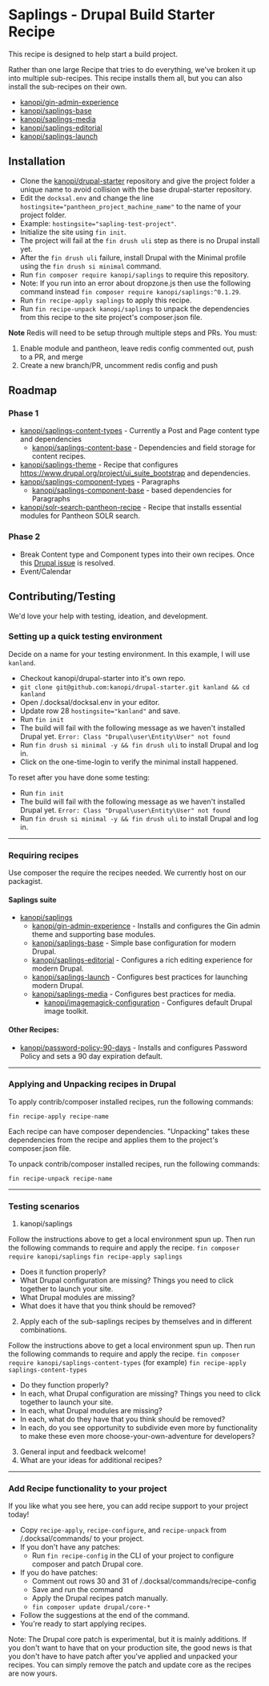 # Saplings - Drupal Build Starter Recipe

This recipe is designed to help start a build project.

Rather than one large Recipe that tries to do everything, we've broken it up
into multiple sub-recipes.  This recipe installs them all, but you can also
install the sub-recipes on their own.

* [kanopi/gin-admin-experience](https://github.com/kanopi/gin-admin-experience)
* [kanopi/saplings-base](https://github.com/kanopi/saplings-base)
* [kanopi/saplings-media](https://github.com/kanopi/saplings-media)
* [kanopi/saplings-editorial](https://github.com/kanopi/saplings-editorial)
* [kanopi/saplings-launch](https://github.com/kanopi/saplings-launch)

## Installation

- Clone the [kanopi/drupal-starter](https://github.com/kanopi/drupal-starter) repository and give the project folder a unique name to avoid collision with the base drupal-starter repository.
- Edit the `docksal.env` and change the line `hostingsite="pantheon_project_machine_name"` to the name of your project folder.
- Example: `hostingsite="sapling-test-project"`.
- Initialize the site using `fin init`.
- The project will fail at the `fin drush uli` step as there is no Drupal install yet.
- After the `fin drush uli` failure, install Drupal with the Minimal profile using the `fin drush si minimal` command.
- Run `fin composer require kanopi/saplings` to require this repository.
- Note: If you run into an error about dropzone.js then use the following command instead `fin composer require kanopi/saplings:^0.1.29`.
- Run `fin recipe-apply saplings` to apply this recipe.
- Run `fin recipe-unpack kanopi/saplings` to unpack the dependencies from this
recipe to the site project's composer.json file.

**Note** 
Redis will need to be setup through multiple steps and PRs. You must:
1. Enable module and pantheon, leave redis config commented out, push to a PR, and merge
2. Create a new branch/PR, uncomment redis config and push

## Roadmap

### Phase 1
  * [kanopi/saplings-content-types](https://github.com/kanopi/saplings-content-types) - Currently a Post and Page content type and dependencies
    * [kanopi/saplings-content-base](https://github.com/kanopi/saplings-content-base) - Dependencies and field storage for content recipes.
  * [kanopi/saplings-theme](https://github.com/kanopi/saplings-theme) - Recipe that configures https://www.drupal.org/project/ui_suite_bootstrap and dependencies.
  * [kanopi/saplings-component-types](https://github.com/kanopi/saplings-component-types) - Paragraphs
    * [kanopi/saplings-component-base](https://github.com/kanopi/saplings-component-base) - based dependencies for Paragraphs
* [kanopi/solr-search-pantheon-recipe](https://github.com/kanopi/solr-search-pantheon-recipe) - Recipe that installs essential modules for Pantheon SOLR search.

### Phase 2

* Break Content type and Component types into their own recipes. Once this [Drupal issue](https://www.drupal.org/project/distributions_recipes/issues/3390916) is resolved.
* Event/Calendar

## Contributing/Testing
We'd love your help with testing, ideation, and development.

### Setting up a quick testing environment
Decide on a name for your testing environment.  In this example, I will use `kanland`.

* Checkout kanopi/drupal-starter into it's own repo.
* `git clone git@github.com:kanopi/drupal-starter.git kanland && cd kanland`
* Open /.docksal/docksal.env in your editor.
* Update row 28 `hostingsite="kanland"` and save.
* Run `fin init`
* The build will fail with the following message as we haven't installed Drupal yet. `Error: Class "Drupal\user\Entity\User" not found`
* Run `fin drush si minimal -y && fin drush uli` to install Drupal and log in.
* Click on the one-time-login to verify the minimal install happened.

To reset after you have done some testing:

* Run `fin init`
* The build will fail with the following message as we haven't installed Drupal yet. `Error: Class "Drupal\user\Entity\User" not found`
* Run `fin drush si minimal -y && fin drush uli` to install Drupal and log in.

---

### Requiring recipes
Use composer the require the recipes needed.  We currently host on our packagist.

#### Saplings suite
* [kanopi/saplings](https://packagist.org/packages/kanopi/saplings)
  * [kanopi/gin-admin-experience](https://packagist.org/packages/kanopi/gin-admin-experience) - Installs and configures the Gin admin theme and supporting base modules.
  * [kanopi/saplings-base](https://packagist.org/packages/kanopi/saplings-base) - Simple base configuration for modern Drupal.
  * [kanopi/saplings-editorial](https://packagist.org/packages/kanopi/saplings-editorial) - Configures a rich editing experience for modern Drupal.
  * [kanopi/saplings-launch](https://packagist.org/packages/kanopi/saplings-launch) - Configures best practices for launching modern Drupal.
  * [kanopi/saplings-media](https://packagist.org/packages/kanopi/saplings-media) - Configures best practices for media.
    * [kanopi/imagemagick-configuration](https://packagist.org/packages/kanopi/imagemagick-configuration) - Configures default Drupal image toolkit.
   
#### Other Recipes:
* [kanopi/password-policy-90-days](https://packagist.org/packages/kanopi/password-policy-90-days) - Installs and configures Password Policy and sets a 90 day expiration default.

---

### Applying and Unpacking recipes in Drupal
To apply contrib/composer installed recipes, run the following commands:

`fin recipe-apply recipe-name`

Each recipe can have composer dependencies. "Unpacking" takes these dependencies from the recipe and applies them to the project's composer.json file.

To unpack contrib/composer installed recipes, run the following commands:

`fin recipe-unpack recipe-name`

---

### Testing scenarios



1. kanopi/saplings

Follow the instructions above to get a local environment spun up.
Then run the following commands to require and apply the recipe.
`fin composer require kanopi/saplings`
`fin recipe-apply saplings`

  * Does it function properly?
  * What Drupal configuration are missing? Things you need to click together to launch your site.
  * What Drupal modules are missing?
  * What does it have that you think should be removed?
2. Apply each of the sub-saplings recipes by themselves and in different combinations.

Follow the instructions above to get a local environment spun up.
Then run the following commands to require and apply the recipe.
`fin composer require kanopi/saplings-content-types` (for example)
`fin recipe-apply saplings-content-types`


  * Do they function properly?
  * In each, what Drupal configuration are missing? Things you need to click together to launch your site.
  * In each, what Drupal modules are missing?
  * In each, what do they have that you think should be removed?
  * In each, do you see opportunity to subdivide even more by functionality to make these even more choose-your-own-adventure for developers?
3. General input and feedback welcome!
4. What are your ideas for additional recipes?

---

### Add Recipe functionality to your project
If you like what you see here, you can add recipe support to your project today!

* Copy `recipe-apply`, `recipe-configure`, and `recipe-unpack` from /.docksal/commands/ to your project.
* If you don't have any patches:
  * Run `fin recipe-config` in the CLI of your project to configure composer and patch Drupal core.
* If you do have patches:
  * Comment out rows 30 and 31 of /.docksal/commands/recipe-config
  * Save and run the command
  * Apply the Drupal recipes patch manually.
  * `fin composer update drupal/core-*`
* Follow the suggestions at the end of the command.
* You're ready to start applying recipes.

Note: The Drupal core patch is experimental, but it is mainly additions.  If you don't want to have that on your production site, the good news is that you don't have to have patch after you've applied and unpacked your recipes.  You can simply remove the patch and update core as the recipes are now yours.
